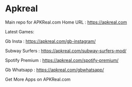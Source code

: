 # Apkreal
Main repo for APKReal.com
Home URL : https://apkreal.com

Latest Games:

Gb Insta : https://apkreal.com/gb-instagram/

Subway Surfers : https://apkreal.com/subway-surfers-mod/

Spotify Premium : https://apkreal.com/spotify-premium/

Gb Whatsapp : https://apkreal.com/gbwhatsapp/

Get More Apps on APKReal.com
